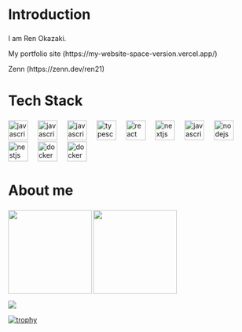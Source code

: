 <h1 align="left">Introduction</h1>

###

<p align="left">I am Ren Okazaki.</p>
<p align="left">My portfolio site (https://my-website-space-version.vercel.app/)</p>
<p align="left">Zenn (https://zenn.dev/ren21)</p>


###

<p align="left"></p>

###

<h1 align="left">Tech Stack</h1>

###

<div align="left">
  <img src="https://skillicons.dev/icons?i=html" height="40" alt="javascript logo"  />
  <img width="12" />
  <img src="https://skillicons.dev/icons?i=css" height="40" alt="javascript logo"  />
  <img width="12" />
  <img src="https://skillicons.dev/icons?i=js" height="40" alt="javascript logo"  />
  <img width="12" />
  <img src="https://skillicons.dev/icons?i=ts" height="40" alt="typescript logo"  />
  <img width="12" />
  <img src="https://skillicons.dev/icons?i=react" height="40" alt="react logo"  />
  <img width="12" />
  <img src="https://skillicons.dev/icons?i=nextjs" height="40" alt="nextjs logo"  />
  <img width="12" />
  <img src="https://skillicons.dev/icons?i=tailwindcss" height="40" alt="javascript logo"  />
  <img width="12" />
  <img src="https://skillicons.dev/icons?i=nodejs" height="40" alt="nodejs logo"  />
  <img width="12" />
  <img src="https://skillicons.dev/icons?i=express" height="40" alt="nestjs logo"  />
  <img width="12" />
  <img src="https://skillicons.dev/icons?i=docker" height="40" alt="docker logo"  />
  <img width="12" />
  <img src="https://skillicons.dev/icons?i=aws" height="40" alt="docker logo"  />
</div>

###

<p align="left"></p>

###

<h1 align="left">About me</h1>

###

  <img align="left" height="170px" src="https://github-readme-stats.vercel.app/api?username=renokazaki&count_private=true&show_icons=true&theme=dracula" />
  <img align="center" height="170px" src="https://github-readme-stats.vercel.app/api/top-langs/?username=renokazaki&layout=compact&theme=dracula" />


![](http://github-profile-summary-cards.vercel.app/api/cards/profile-details?username=renokazaki&theme=blueberry)


[![trophy](https://github-profile-trophy.vercel.app/?username=renokazaki)](https://github.com/renokazaki/github-profile-trophy)


